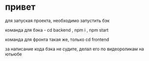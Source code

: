 # привет

для запуская проекта, необходимо запустить бэк

команда для бэка - cd backend  ,   npm i ,  npm start

команда для фронта такая же, только cd frontend

за написание кода бэка не судите, делал его по видеороликам на ютьюбе

